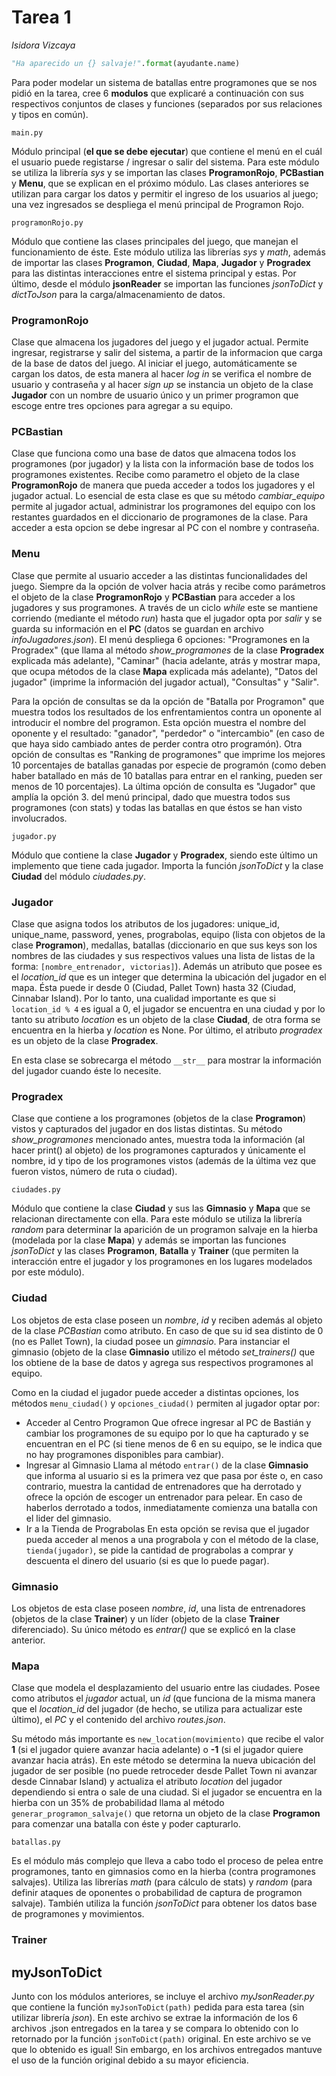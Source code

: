 # Tarea 1
*Isidora Vizcaya*
```python
"Ha aparecido un {} salvaje!".format(ayudante.name)
```

Para poder modelar un sistema de batallas entre programones que se nos pidió en la tarea, cree 6 **modulos** que explicaré a continuación con sus respectivos conjuntos de clases y funciones (separados por sus relaciones y tipos en común).

```
main.py
```

Módulo principal (**el que se debe ejecutar**) que contiene el menú en el cuál el usuario puede registarse / ingresar o salir del sistema. Para este módulo se utiliza la librería *sys* y se importan las clases **ProgramonRojo**, **PCBastian** y **Menu**, que se explican en el próximo módulo. Las clases anteriores se utilizan para cargar los datos y permitir el ingreso de los usuarios al juego; una vez ingresados se despliega el menú principal de Programon Rojo.

```
programonRojo.py
```

Módulo que contiene las clases principales del juego, que manejan el funcionamiento de éste. Este módulo utiliza las librerías *sys* y *math*, además de importar las clases **Programon**, **Ciudad**, **Mapa**, **Jugador** y **Progradex** para las distintas interacciones entre el sistema principal y estas. Por último, desde el módulo **jsonReader** se importan las funciones *jsonToDict* y *dictToJson* para la carga/almacenamiento de datos.

### ProgramonRojo
Clase que almacena los jugadores del juego y el jugador actual. Permite ingresar, registrarse y salir del sistema, a partir de la informacion que carga de la base de datos del juego. Al iniciar el juego, automáticamente se cargan los datos, de esta manera al hacer *log in* se verifica el nombre de usuario y contraseña y al hacer *sign up* se instancia un objeto de la clase **Jugador** con un nombre de usuario único y un primer programon que escoge entre tres opciones para agregar a su equipo.

### PCBastian
Clase que funciona como una base de datos que almacena todos los programones (por jugador) y la lista con la información base de todos los programones existentes. Recibe como parametro el objeto de la clase **ProgramonRojo** de manera que pueda acceder a todos los jugadores y el jugador actual. Lo esencial de esta clase es que su método *cambiar_equipo* permite al jugador actual, administrar los programones del equipo con los restantes guardados en el diccionario de programones de la clase. Para acceder a esta opcion se debe ingresar al PC con el nombre y contraseña.

### Menu
Clase que permite al usuario acceder a las distintas funcionalidades del juego. Siempre da la opción de volver hacia atrás y recibe como parámetros el objeto de la clase **ProgramonRojo** y **PCBastian** para acceder a los jugadores y sus programones. A través de un ciclo *while* este se mantiene corriendo (mediante el método *run*) hasta que el jugador opta por *salir* y se guarda su información en el **PC** (datos se guardan en archivo *infoJugadores.json*). El menú despliega 6 opciones: "Programones en la Progradex" (que llama al método *show_programones* de la clase **Progradex** explicada más adelante), "Caminar" (hacia adelante, atrás y mostrar mapa, que ocupa métodos de la clase **Mapa** explicada más adelante), "Datos del jugador" (imprime la información del jugador actual), "Consultas" y "Salir".

Para la opción de consultas se da la opción de "Batalla por Programon" que muestra todos los resultados de los enfrentamientos contra un oponente al introducir el nombre del programon. Esta opción muestra el nombre del oponente y el resultado: "ganador", "perdedor" o "intercambio" (en caso de que haya sido cambiado antes de perder contra otro programón). Otra opción de consultas es "Ranking de programones" que imprime los mejores 10 porcentajes de batallas ganadas por especie de programón (como deben haber batallado en más de 10 batallas para entrar en el ranking, pueden ser menos de 10 porcentajes). La última opción de consulta es "Jugador" que amplía la opción 3. del menú principal, dado que muestra todos sus programones (con stats) y todas las batallas en que éstos se han visto involucrados.

```
jugador.py
```

Módulo que contiene la clase **Jugador** y **Progradex**, siendo este último un implemento que tiene cada jugador. Importa la función *jsonToDict* y la clase **Ciudad** del módulo *ciudades.py*.

### Jugador
Clase que asigna todos los atributos de los jugadores: unique\_id, unique\_name, password, yenes, prograbolas, equipo (lista con objetos de la clase **Programon**), medallas, batallas (diccionario en que sus keys son los nombres de las ciudades y sus respectivos values una lista de listas de la forma: `[nombre_entrenador, victorias]`). Además un atributo que posee es el *location\_id* que es un integer que determina la ubicación del jugador en el mapa. Ésta puede ir desde 0 (Ciudad, Pallet Town) hasta 32 (Ciudad, Cinnabar Island). Por lo tanto, una cualidad importante es que si `location_id % 4` es igual a 0, el jugador se encuentra en una ciudad y por lo tanto su atributo *location* es un objeto de la clase **Ciudad**, de otra forma se encuentra en la hierba y *location* es None. Por último, el atributo *progradex* es un objeto de la clase **Progradex**.

En esta clase se sobrecarga el método `__str__` para mostrar la información del jugador cuando éste lo necesite.

### Progradex
Clase que contiene a los programones (objetos de la clase **Programon**) vistos y capturados del jugador en dos listas distintas. Su método *show\_programones* mencionado antes, muestra toda la información (al hacer print() al objeto) de los programones capturados y únicamente el nombre, id y tipo de los programones vistos (además de la última vez que fueron vistos, número de ruta o ciudad).

```
ciudades.py
```

Módulo que contiene la clase **Ciudad** y sus las **Gimnasio** y **Mapa** que se relacionan directamente con ella. Para este módulo se utiliza la librería *random* para determinar la aparición de un programon salvaje en la hierba (modelada por la clase **Mapa**) y además se importan las funciones *jsonToDict* y las clases **Programon**, **Batalla** y **Trainer** (que permiten la interacción entre el jugador y los programones en los lugares modelados por este módulo).

### Ciudad
Los objetos de esta clase poseen un *nombre*, *id* y reciben además al objeto de la clase *PCBastian* como atributo. En caso de que su id sea distinto de 0 (no es Pallet Town), la ciudad posee un *gimnasio*. Para instanciar el gimnasio (objeto de la clase **Gimnasio** utilizo el método *set\_trainers()* que los obtiene de la base de datos y agrega sus respectivos programones al equipo. 

Como en la ciudad el jugador puede acceder a distintas opciones, los métodos `menu_ciudad()` y `opciones_ciudad()` permiten al jugador optar por:
* Acceder al Centro Programon
Que ofrece ingresar al PC de Bastián y cambiar los programones de su equipo por lo que ha capturado y se encuentran en el PC (si tiene menos de 6 en su equipo, se le indica que no hay programones disponibles para cambiar).
* Ingresar al Gimnasio
Llama al método `entrar()` de la clase **Gimnasio** que informa al usuario si es la primera vez que pasa por éste o, en caso contrario, muestra la cantidad de entrenadores que ha derrotado y ofrece la opción de escoger un entrenador para pelear. En caso de haberlos derrotado a todos, inmediatamente comienza una batalla con el lider del gimnasio.
* Ir a la Tienda de Prograbolas
En esta opción se revisa que el jugador pueda acceder al menos a una prograbola y con el método de la clase, `tienda(jugador)`, se pide la cantidad de prograbolas a comprar y descuenta el dinero del usuario (si es que lo puede pagar).

### Gimnasio
Los objetos de esta clase poseen *nombre*, *id*, una lista de entrenadores (objetos de la clase **Trainer**) y un líder (objeto de la clase **Trainer** diferenciado). Su único método es *entrar()* que se explicó en la clase anterior.

### Mapa
Clase que modela el desplazamiento del usuario entre las ciudades. Posee como atributos el *jugador* actual, un *id* (que funciona de la misma manera que el *location\_id* del jugador (de hecho, se utiliza para actualizar este último), el *PC* y el contenido del archivo *routes.json*.

Su método más importante es `new_location(movimiento)` que recibe el valor **1** (si el jugador quiere avanzar hacia adelante) o **-1** (si el jugador quiere avanzar hacia atrás). En este método se determina la nueva ubicación del jugador de ser posible (no puede retroceder desde Pallet Town ni avanzar desde Cinnabar Island) y actualiza el atributo *location* del jugador dependiendo si entra o sale de una ciudad. Si el jugador se encuentra en la hierba con un 35% de probabilidad llama al método `generar_programon_salvaje()` que retorna un objeto de la clase **Programon** para comenzar una batalla con éste y poder capturarlo.

```
batallas.py
```

Es el módulo más complejo que lleva a cabo todo el proceso de pelea entre programones, tanto en gimnasios como en la hierba (contra programones salvajes). Utiliza las librerías *math* (para cálculo de stats) y *random* (para definir ataques de oponentes o probabilidad de captura de programon salvaje). También utiliza la función *jsonToDict* para obtener los datos base de programones y movimientos.

### Trainer






## myJsonToDict
Junto con los módulos anteriores, se incluye el archivo *myJsonReader.py* que contiene la función `myJsonToDict(path)` pedida para esta tarea (sin utilizar librería *json*). En este archivo se extrae la información de los 6 archivos .json entregados en la tarea y se compara lo obtenido con lo retornado por la función `jsonToDict(path)` original. En este archivo se ve que lo obtenido es igual! Sin embargo, en los archivos entregados mantuve el uso de la función original debido a su mayor eficiencia.
